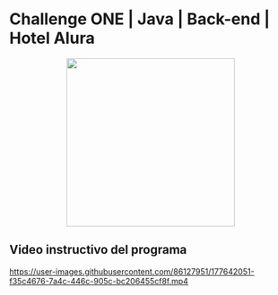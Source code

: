 # Challenge ONE | Java | Back-end | Hotel Alura

<p align="center" >
     <img width="300" heigth="300" src="https://user-images.githubusercontent.com/101413385/173164615-192ca98a-1a44-480e-9229-9f82f456eec8.png">
</p>
<h2>
Video instructivo del programa
</h2>


https://user-images.githubusercontent.com/86127951/177642051-f35c4676-7a4c-446c-905c-bc206455cf8f.mp4

